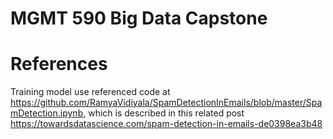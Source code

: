 # MGMT 590 Big Data Capstone

# References
Training model use referenced code at https://github.com/RamyaVidiyala/SpamDetectionInEmails/blob/master/SpamDetection.ipynb, 
which is described in this related post https://towardsdatascience.com/spam-detection-in-emails-de0398ea3b48